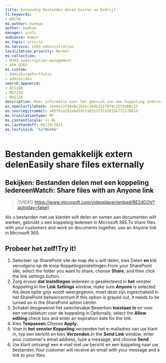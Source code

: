 ```yaml
---
title: Eenvoudig bestanden delen buiten uw bedrijf
f1.keywords:
- NOCSH
ms.author: kwekua
author: kwekua
manager: scotv
audience: Admin
ms.topic: article
ms.service: o365-administration
localization_priority: Normal
ms.collection:
- M365-subscription-management
- Adm_O365
ms.custom:
- AdminSurgePortfolio
- adminvideo
search.appverid:
- BCS160
- MET150
- MOE150
description: Meer informatie over het gebruik van een koppeling Iedereen in Microsoft 365 om eenvoudig uw zakelijke bestanden extern te delen.
ms.openlocfilehash: cbe6a12fd8d0c2b2ec16db32178f9c2559a08c22
ms.sourcegitcommit: a05f61a291eb4595fa9313757a3815b7f217681d
ms.translationtype: MT
ms.contentlocale: nl-NL
ms.lasthandoff: 05/29/2021
ms.locfileid: "52706496"
---
```

# <a name="easily-share-files-externally"></a><span data-ttu-id="a7e0d-103">Bestanden gemakkelijk extern delen</span><span class="sxs-lookup"><span data-stu-id="a7e0d-103">Easily share files externally</span></span>

## <a name="watch-share-files-with-an-anyone-link"></a><span data-ttu-id="a7e0d-104">Bekijken: Bestanden delen met een koppeling Iedereen</span><span class="sxs-lookup"><span data-stu-id="a7e0d-104">Watch: Share files with an Anyone link</span></span>

> [!VIDEO https://www.microsoft.com/videoplayer/embed/RE2dCOV?autoplay=false]

<span data-ttu-id="a7e0d-105">Als u bestanden met uw klanten wilt delen en samen aan documenten wilt werken, gebruikt u een koppeling Iedereen in Microsoft 365.</span><span class="sxs-lookup"><span data-stu-id="a7e0d-105">To share files with your customers and work on documents together, use an Anyone link in Microsoft 365.</span></span>

## <a name="try-it"></a><span data-ttu-id="a7e0d-106">Probeer het zelf!</span><span class="sxs-lookup"><span data-stu-id="a7e0d-106">Try it!</span></span>

1. <span data-ttu-id="a7e0d-107">Selecteer op SharePoint site de map die u wilt delen, kies Delen **en** klik vervolgens op de knop Koppelingsinstellingen.</span><span class="sxs-lookup"><span data-stu-id="a7e0d-107">From your SharePoint site, select the folder you want to share, choose **Share**, and then click the link settings button.</span></span>
1. <span data-ttu-id="a7e0d-108">Zorg ervoor **dat Instellingen** iedereen is geselecteerd in **het** venster Koppeling.</span><span class="sxs-lookup"><span data-stu-id="a7e0d-108">In the **Link Settings** window, make sure **Anyone** is selected.</span></span> <span data-ttu-id="a7e0d-109">Als deze optie grijs wordt weergegeven, moet deze zijn ingeschakeld in het SharePoint beheercentrum.</span><span class="sxs-lookup"><span data-stu-id="a7e0d-109">If this option is grayed out, it needs to be turned on in the SharePoint admin center.</span></span>
1. <span data-ttu-id="a7e0d-110">Schakel desgewenst het selectievakje Bewerken **toestaan in** en voer een vervaldatum voor de koppeling in.</span><span class="sxs-lookup"><span data-stu-id="a7e0d-110">Optionally, select the **Allow editing** check box and enter an expiration date for the link.</span></span>
1. <span data-ttu-id="a7e0d-111">Kies **Toepassen.**</span><span class="sxs-lookup"><span data-stu-id="a7e0d-111">Choose **Apply**.</span></span>
1. <span data-ttu-id="a7e0d-112">Voer in **het venster Koppeling** verzenden het e-mailadres van uw klant in, typ een bericht en kies **Verzenden.**</span><span class="sxs-lookup"><span data-stu-id="a7e0d-112">In the **Send Link** window, enter your customer's email address, type a message, and choose **Send**.</span></span>
1. <span data-ttu-id="a7e0d-113">Uw klant ontvangt een e-mail met uw bericht en een koppeling naar uw bestanden.</span><span class="sxs-lookup"><span data-stu-id="a7e0d-113">Your customer will receive an email with your message and a link to your files.</span></span>